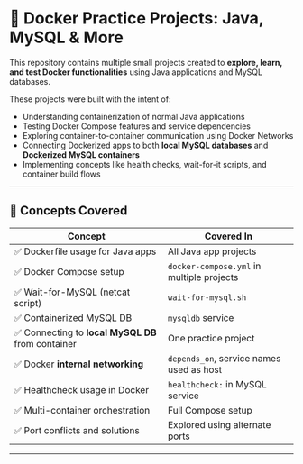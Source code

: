 # 🚀 Docker Practice Projects: Java, MySQL & More

This repository contains multiple small projects created to **explore, learn, and test Docker functionalities** using Java applications and MySQL databases.

These projects were built with the intent of:

- Understanding containerization of normal Java applications
- Testing Docker Compose features and service dependencies
- Exploring container-to-container communication using Docker Networks
- Connecting Dockerized apps to both **local MySQL databases** and **Dockerized MySQL containers**
- Implementing concepts like health checks, wait-for-it scripts, and container build flows

---

## 🧠 Concepts Covered

| Concept | Covered In |
|--------|-------------|
| ✅ Dockerfile usage for Java apps | All Java app projects |
| ✅ Docker Compose setup | `docker-compose.yml` in multiple projects |
| ✅ Wait-for-MySQL (netcat script) | `wait-for-mysql.sh` |
| ✅ Containerized MySQL DB | `mysqldb` service |
| ✅ Connecting to **local MySQL DB** from container | One practice project |
| ✅ Docker **internal networking** | `depends_on`, service names used as host |
| ✅ Healthcheck usage in Docker | `healthcheck:` in MySQL service |
| ✅ Multi-container orchestration | Full Compose setup |
| ✅ Port conflicts and solutions | Explored using alternate ports |

---
